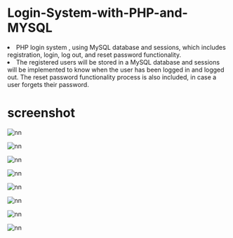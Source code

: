 # Login-System-with-PHP-and-MYSQL

<li> PHP login system , using MySQL database and sessions, which includes registration, login, log out, and reset password functionality. </li>

<li> The registered users will be stored in a MySQL database and sessions will be implemented to know when the user has been logged in and logged out. The reset password functionality process is also included, in case a user forgets their password.
</li>

# screenshot




![nn](https://user-images.githubusercontent.com/12325386/27990520-473db294-648c-11e7-9f21-91257c28b0ca.JPG)



![nn](https://user-images.githubusercontent.com/12325386/27990695-4235acfc-6491-11e7-9c7f-6e0f4f40999f.JPG)



![nn](https://user-images.githubusercontent.com/12325386/27990520-473db294-648c-11e7-9f21-91257c28b0ca.JPG)



![nn](https://user-images.githubusercontent.com/12325386/27990658-114ae536-6490-11e7-98ac-f6691f7ca9d0.JPG)

![nn](https://user-images.githubusercontent.com/12325386/27990705-9a33ce3e-6491-11e7-9233-8b9f08b4e0a0.JPG)

![nn](https://user-images.githubusercontent.com/12325386/27990666-4c41789e-6490-11e7-88e3-f5e53846acb0.JPG)

![nn](https://user-images.githubusercontent.com/12325386/27990669-73ac08fe-6490-11e7-8e5b-0c8761a56731.JPG)

![nn](https://user-images.githubusercontent.com/12325386/27990686-f5dd48ec-6490-11e7-91c6-3959d988ff26.JPG)
